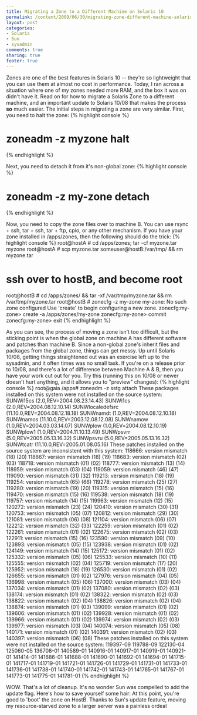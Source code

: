 ```yaml
---
title: Migrating a Zone to a Different Machine on Solaris 10
permalink: /content/2009/06/30/migrating-zone-different-machine-solaris-10
layout: post
categories:
- Solaris
- Sun
- sysadmin
comments: true
sharing: true
footer: true
---
```

Zones are one of the best features in Solaris 10 -- they're so
lightweight that you can use them at almost no cost in performance.
Today, I ran across a situation where one of my zones needed more
RAM, and the box it was on didn't have it. Read on for how to
migrate a Solaris Zone to a different machine, and an important
update to Solaris 10/08 that makes the process **so** much easier.
The initial steps in migrating a zone are very similar. First, you
need to halt the zone:
{% highlight console %}
# zoneadm -z myzone halt
{% endhighlight %}

Next, you need to detach it from it's non-global zone:
{% highlight console %}
# zoneadm -z my-zone detach
{% endhighlight %}

Now, you need to copy the zone files over to machine B. You can use
rsync + ssh, tar + ssh, tar + ftp, cpio, or any other mechanism. If
you have your zone installed in /apps/zones, then the following
should do the trick:
{% highlight console %}
root@hostA # cd /apps/zones; tar -cf myzone.tar myzone
root@hostA # scp myzone.tar someuser@hostB:/var/tmp/ && rm myzone.tar
# ssh over to hostB, and become root 
root@hostB # cd /apps/zones/ && tar -xf /var/tmp/myzone.tar && rm /var/tmp/myzone.tar
root@hostB # zonecfg -z my-zone
my-zone: No such zone configured
Use 'create' to begin configuring a new zone.
zonecfg:my-zone> create -a /apps/zones/my-zone
zonecfg:my-zone> commit
zonecfg:my-zone> exit
{% endhighlight %}

As you can see, the process of moving a zone isn't too difficult,
but the sticking point is when the global zone on machine A has
different software and patches than machine B. Since a non-global
zone's inherit files and packages from the global zone, things can
get messy. Up until Solaris 10/08, getting things straightened out
was an exercise left up to the sysadmin, and it often times was no
small task. If you're on a release prior to 10/08, and there's a
lot of difference between Machine A & B, then you have your work
cut out for you. Try this (running this on 10/08 or newer doesn't
hurt anything, and it allows you to "preview" changes):
{% highlight console %}
root@gaia /apps# zoneadm -z sstg attach
These packages installed on this system were not installed on the source system:
    SUNWi15cs (2.0,REV=2004.08.23.14.43)
    SUNWi1cs (2.0,REV=2004.08.12.10.14)
    SUNWlocaledefsrc (11.10.0,REV=2004.08.12.18.18)
    SUNWnamdt (1.0,REV=2004.08.12.10.18)
    SUNWnamos (11.10.0,REV=2003.12.08.12.08)
    SUNWnamow (1.0,REV=2004.03.03.14.07)
    SUNWplow (1.0,REV=2004.08.12.10.19)
    SUNWplow1 (1.0,REV=2004.11.10.13.49)
    SUNWpsvrr (5.0,REV=2005.05.13.16.32)
    SUNWpsvru (5.0,REV=2005.05.13.16.32)
    SUNWtcatr (11.10.0,REV=2005.01.08.05.16)
    These patches installed on the source system are inconsistent with this system:
        118666: version mismatch
            (18) (20)
        118667: version mismatch
            (18) (19)
        118683: version mismatch
            (02) (03)
        118718: version mismatch
            (01) (02)
        118777: version mismatch
            (13) (14)
        118959: version mismatch
            (03) (04)
        119059: version mismatch
            (46) (47)
        119090: version mismatch
            (31) (32)
        119213: version mismatch
            (18) (19)
        119254: version mismatch
            (65) (66)
        119278: version mismatch
            (25) (27)
        119280: version mismatch
            (19) (20)
        119315: version mismatch
            (15) (16)
        119470: version mismatch
            (15) (16)
        119538: version mismatch
            (18) (19)
        119757: version mismatch
            (14) (15)
        119963: version mismatch
            (12) (15)
        120272: version mismatch
            (23) (24)
        120410: version mismatch
            (30) (31)
        120753: version mismatch
            (05) (07)
        120812: version mismatch
            (29) (30)
        121081: version mismatch
            (06) (08)
        121104: version mismatch
            (06) (07)
        122212: version mismatch
            (32) (33)
        122259: version mismatch
            (01) (02)
        122261: version mismatch
            (01) (02)
        122675: version mismatch
            (02) (03)
        122911: version mismatch
            (15) (16)
        123590: version mismatch
            (09) (10)
        123893: version mismatch
            (05) (15)
        123938: version mismatch
            (01) (02)
        124149: version mismatch
            (14) (15)
        125172: version mismatch
            (01) (02)
        125332: version mismatch
            (05) (06)
        125533: version mismatch
            (10) (11)
        125555: version mismatch
            (02) (04)
        125719: version mismatch
            (17) (20)
        125952: version mismatch
            (18) (19)
        126530: version mismatch
            (01) (02)
        126655: version mismatch
            (01) (02)
        127976: version mismatch
            (04) (05)
        136998: version mismatch
            (05) (06)
        137000: version mismatch
            (03) (04)
        137034: version mismatch
            (01) (02)
        137080: version mismatch
            (02) (03)
        138174: version mismatch
            (01) (02)
        138322: version mismatch
            (02) (03)
        138822: version mismatch
            (02) (04)
        138826: version mismatch
            (02) (04)
        138874: version mismatch
            (01) (03)
        139099: version mismatch
            (01) (02)
        139606: version mismatch
            (01) (02)
        139928: version mismatch
            (01) (02)
        139966: version mismatch
            (01) (02)
        139974: version mismatch
            (02) (03)
        139977: version mismatch
            (03) (04)
        140074: version mismatch
            (05) (08)
        140171: version mismatch
            (01) (02)
        140391: version mismatch
            (02) (03)
        140397: version mismatch
            (06) (08)
    These patches installed on this system were not installed on the source system:
        119397-09
        119788-09
        122130-04
        125060-05
        136708-01
        140589-01
        140916-01
        140917-01
        140919-01
        140921-01
        141414-01
        141686-01
        141688-01
        141690-01
        141692-01
        141694-01
        141715-01
        141717-01
        141719-01
        141721-01
        141726-01
        141729-01
        141731-01
        141733-01
        141736-01
        141738-01
        141740-01
        141742-01
        141743-01
        141765-01
        141767-01
        141773-01
        141775-01
        141781-01
{% endhighlight %}

WOW. That's a lot of cleanup. It's no wonder Sun was compelled to
add the update flag. Here's how to save yourself some hair:
At this point, you're good to 'boot' the zone on HostB. Thanks to
Sun's update feature, moving my resource-starved zone to a larger
server was a painless ordeal


